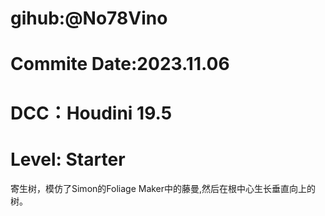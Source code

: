 # gihub:@No78Vino
# Commite Date:2023.11.06
# DCC：Houdini 19.5 
# Level: Starter

寄生树，模仿了Simon的Foliage Maker中的藤曼,然后在根中心生长垂直向上的树。
